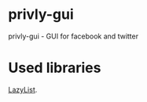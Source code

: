 privly-gui
==========

privly-gui - GUI for facebook and twitter


Used libraries
==========
[LazyList](https://github.com/thest1/LazyList).
